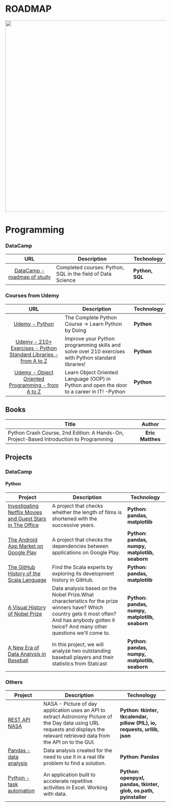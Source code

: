 # ROADMAP

<p align="center"> 
<img src="https://www.techrepublic.com/a/hub/i/r/2021/02/17/3c192f18-47eb-428a-b64f-ba57fcd3c36a/resize/770x/f6331a1067a7b7fa04ef225a6493d63e/programming-coding.jpg" width="600">
</p>



# Programming

### DataCamp

| URL | Description |Technology|
| :---: | --- | --- |
| [DataCamp - roadmap of study](https://github.com/mbarul/DataCamp-roadmap-of-learning) | Completed courses: Python, SQL in the field of Data Science |**Python, SQL**|

### Courses from Udemy

| URL | Description |Technology|
| :---: | --- | --- |
| [Udemy - Python](https://www.udemy.com/course/the-complete-python-course/) | The Complete Python Course -> Learn Python by Doing |**Python**| 
| [Udemy - 210+ Exercises - Python Standard Libraries - from A to Z](https://www.udemy.com/course/exercises-python-standard-libraries/) |Improve your Python programming skills and solve over 210 exercises with Python standard libraries! |**Python**| 
| [Udemy - Object Oriented Programming - from A to Z](https://www.udemy.com/course/programowanie-obiektowe-jezyk-python-oop-kurs/) |Learn Object Oriented Language (OOP) in Python and open the door to a career in IT! -Python |**Python**| 

## Books
| Title | Author |
| --- | :---: |
| Python Crash Course, 2nd Edition: A Hands-On, Project-Based Introduction to Programming | **Eric Matthes** |


## Projects
### DataCamp
#### Python
| Project | Description |Technology|
| --- | --- | --- |
|[Investigating Netflix Movies and Guest Stars in The Office](https://github.com/mbarul/Data-Camp---roadmap-of-learning/blob/master/projects/python/Investigating%20Netflix%20Movies%20and%20Guest%20Stars%20in%20The%20Office/Investigating%20Netflix%20Movies%20and%20Guest%20Stars%20in%20The%20Office.ipynb)|A project that checks whether the length of films is shortened with the successive years.|**Python: pandas, matplotlib**|
| [The Android App Market on Google Play](https://github.com/mbarul/Data-Camp---roadmap-of-learning/blob/master/projects/python/The%20Android%20App%20Market%20on%20Google%20Play/The%20Android%20App%20Market%20on%20Google%20Play.ipynb) | A project that checks the dependencies between applications on Google Play. | **Python: pandas, numpy, matplotlib, seaborn** |
| [The GitHub History of the Scala Language](https://github.com/mbarul/Data-Camp---roadmap-of-learning/blob/master/projects/python/The%20GitHub%20History%20of%20the%20Scala%20Language/The%20GitHub%20History%20of%20the%20Scala%20Language.ipynb) | Find the Scala experts by exploring its development history in GitHub. |**Python: pandas, matplotlib** |
|[A Visual History of Nobel Prize](https://github.com/mbarul/Data-Camp---roadmap-of-learning/blob/master/projects/python/A%20Visual%20History%20of%20Nobel%20Prize%20Winners/A%20Visual%20History%20of%20Nobel%20Prize%20Winners.ipynb)|Data analysis based on the Nobel Prize.What characteristics for the prize winners have? Which country gets it most often? And has anybody gotten it twice? And many other questions we'll come to.|**Python: pandas, numpy, matplotlib, seaborn**|
|[A New Era of Data Analysis in Baseball](https://github.com/mbarul/Data-Camp---roadmap-of-learning/blob/master/projects/python/A%20New%20Era%20of%20Data%20Analysis%20in%20Baseball/A%20New%20Era%20of%20Data%20Analysis%20in%20Baseball.ipynb)|In this project, we will analyze two outstanding baseball players and their statistics from Statcast|**Python: pandas, numpy, matplotlib, seaborn**|

### Others
| Project | Description |Technology|
| --- | --- | --- |
|[REST API NASA](https://github.com/mbarul/GUI-NASA-REST-API)|NASA - Picture of day application uses an API to extract Astronomy Picture of the Day data using URL requests and displays the relevant retrieved data from the API on to the GUI.|**Python: tkinter, tkcalendar, pillow (PIL), io, requests, urllib, json**|
|[Pandas - data analysis](https://github.com/mbarul/pandas_data_analysis)|Data analysis created for the need to use it in a real life problem to find a solution.|**Python: Pandas**|
|[Python - task automation](https://github.com/mbarul/Python-task-automation-excel)|An application built to accelerate repetitive activities in Excel. Working with data.|**Python: openpyxl, pandas, tkinter, glob, os.path, pyinstaller**|
